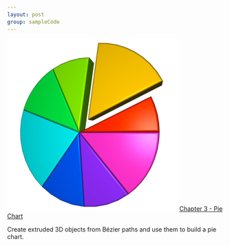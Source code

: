 ```yaml
---
layout: post
group: sampleCode
---
```


![Pie chart](/images/C3P2.png)[Chapter 3 - Pie Chart](https://github.com/d-ronnqvist/SCNBook-code/tree/obj-c/Chapter%2003%20-%20Pie%20Chart/Chapter%2003%20-%20Pie%20Chart)

Create extruded 3D objects from Bézier paths and use them to build a pie chart.